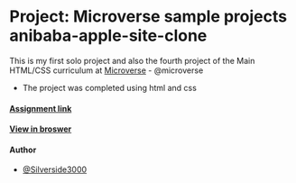 # Project: Microverse sample projects anibaba-apple-site-clone

This is my first solo project and also the fourth project of the Main HTML/CSS curriculum at [Microverse](https://www.microverse.org/) - @microverse

* The project was completed using html and css 

#### [Assignment link](https://www.theodinproject.com/courses/html5-and-css3/lessons/building-with-backgrounds-and-gradients)

#### [View in broswer](https://github.com/silverside3000.github.io/anibaba-apple-site-clone/)

#### Author

* [@Silverside3000](https://github.com/silverside3000/anibaba-apple-site-clone)
